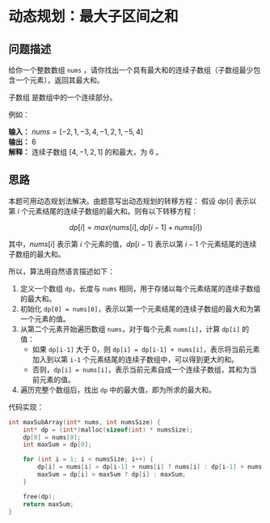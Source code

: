 # 动态规划：最大子区间之和

## 问题描述

给你一个整数数组 `nums` ，请你找出一个具有最大和的连续子数组（子数组最少包含一个元素），返回其最大和。

子数组 是数组中的一个连续部分。

例如：

**输入：** $nums = [-2,1,-3,4,-1,2,1,-5,4]$ \
**输出：** $6$ \
**解释：** 连续子数组 $[4,-1,2,1]$ 的和最大，为 6 。

## 思路

本题可用动态规划法解决。由题意写出动态规划的转移方程：
假设 $dp[i]$ 表示以第 $i$ 个元素结尾的连续子数组的最大和。则有以下转移方程：

$$
dp[i] = max(nums[i], dp[i-1] + nums[i])
$$

其中，$nums[i]$ 表示第 $i$ 个元素的值，$dp[i-1]$ 表示以第 $i-1$ 个元素结尾的连续子数组的最大和。

所以，算法用自然语言描述如下：

1. 定义一个数组 `dp`，长度与 `nums` 相同，用于存储以每个元素结尾的连续子数组的最大和。
2. 初始化 `dp[0] = nums[0]`，表示以第一个元素结尾的连续子数组的最大和为第一个元素的值。
3. 从第二个元素开始遍历数组 `nums`，对于每个元素 `nums[i]`，计算 `dp[i]` 的值：
   - 如果 `dp[i-1]` 大于 0，则 `dp[i] = dp[i-1] + nums[i]`，表示将当前元素加入到以第 `i-1` 个元素结尾的连续子数组中，可以得到更大的和。
   - 否则，`dp[i] = nums[i]`，表示当前元素自成一个连续子数组，其和为当前元素的值。
4. 遍历完整个数组后，找出 `dp` 中的最大值，即为所求的最大和。

代码实现：

```c
int maxSubArray(int* nums, int numsSize) {
    int* dp = (int*)malloc(sizeof(int) * numsSize);
    dp[0] = nums[0];
    int maxSum = dp[0];

    for (int i = 1; i < numsSize; i++) {
        dp[i] = nums[i] > dp[i-1] + nums[i] ? nums[i] : dp[i-1] + nums[i];
        maxSum = dp[i] > maxSum ? dp[i] : maxSum;
    }

    free(dp);
    return maxSum;
}
```
